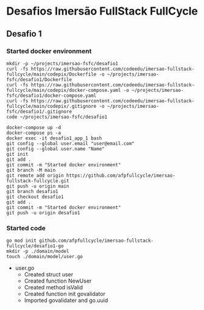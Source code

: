 <div style="text-align:center">
    <src="https://events-fullcycle.s3.amazonaws.com/events-fullcycle/static/site/img/grupo_4417.png" />
</div>

# Desafios Imersão FullStack FullCycle

## Desafio 1

### Started docker environment

```shell
mkdir -p ~/projects/imersao-fsfc/desafio1
curl -fs https://raw.githubusercontent.com/codeedu/imersao-fullstack-fullcycle/main/codepix/Dockerfile -o ~/projects/imersao-fsfc/desafio1/Dockerfile
curl -fs https://raw.githubusercontent.com/codeedu/imersao-fullstack-fullcycle/main/codepix/docker-compose.yaml -o ~/projects/imersao-fsfc/desafio1/docker-compose.yaml
curl -fs https://raw.githubusercontent.com/codeedu/imersao-fullstack-fullcycle/main/codepix/.gitignore -o ~/projects/imersao-fsfc/desafio1/.gitignore
code ~/projects/imersao-fsfc/desafio1
```

```terminal
docker-compose up -d
docker-compose ps -a
docker exec -it desafio1_app_1 bash
git config --global user.email "user@email.com"
git config --global user.name "Name"
git init
git add .
git commit -m "Started docker environment"
git branch -M main
git remote add origin https://github.com/afpfullcycle/imersao-fullstack-fullcycle.git
git push -u origin main
git branch desafio1
git checkout desafio1
git add .
git commit -m "Started docker environment"
git push -u origin desafio1
```

### Started code

```terminal
go mod init github.com/afpfullcycle/imersao-fullstack-fullcycle/desafio1-go
mkdir -p ./domain/model
touch ./domain/model/user.go
```

- user.go
    - Created struct user
    - Created function NewUser
    - Created method isValid
    - Created function init govalidator
    - Imported govalidater and go.uuid
